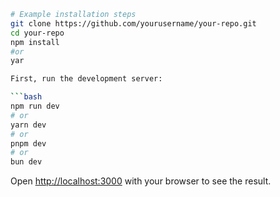 ````bash
# Example installation steps
git clone https://github.com/yourusername/your-repo.git
cd your-repo
npm install
#or
yar

First, run the development server:

```bash
npm run dev
# or
yarn dev
# or
pnpm dev
# or
bun dev
````

Open [http://localhost:3000](http://localhost:3000) with your browser to see the result.
